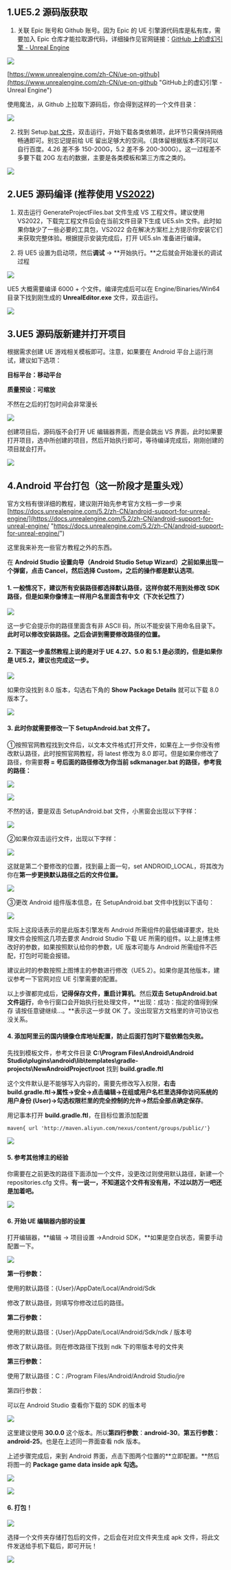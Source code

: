 

## 1.UE5.2 源码版获取

1. 关联 Epic 账号和 Github 账号。因为 Epic 的 UE 引擎源代码库是私有库，需要加入 Epic 仓库才能拉取源代码，详细操作见官网链接：[GitHub 上的虚幻引擎 - Unreal Engine](https://www.unrealengine.com/zh-CN/ue-on-github "GitHub上的虚幻引擎 - Unreal Engine")

[![](https://csdnimg.cn/release/blog_editor_html/release2.3.6/ckeditor/plugins/CsdnLink/icons/icon-default.png?t=N7T8)](https://www.unrealengine.com/zh-CN/ue-on-github "GitHub上的虚幻引擎 - Unreal Engine")

[https://www.unrealengine.com/zh-CN/ue-on-github](https://www.unrealengine.com/zh-CN/ue-on-github "GitHub上的虚幻引擎 - Unreal Engine")

使用魔法，从 Github 上拉取下源码后，你会得到这样的一个文件目录：

![](https://img-blog.csdnimg.cn/e613b41df70e4252a115513db06832d5.png)

2. 找到 Setup.[bat 文件](https://so.csdn.net/so/search?q=bat%E6%96%87%E4%BB%B6&spm=1001.2101.3001.7020)，双击运行，开始下载各类依赖项，此环节只需保持网络畅通即可。别忘记提前给 UE 留出足够大的空间。（具体留根据版本不同可以自行百度。4.26 差不多 150-200G，5.2 差不多 200-300G）。这一过程差不多要下载 20G 左右的数据，主要是各类模板和第三方库之类的。

![](https://img-blog.csdnimg.cn/1859387981c341bd8cae6a840a2b65ac.png)

## 2.UE5 源码编译 (推荐使用 [VS2022](https://so.csdn.net/so/search?q=VS2022&spm=1001.2101.3001.7020)) 

1. 双击运行 GenerateProjectFiles.bat 文件生成 VS 工程文件。建议使用 VS2022，下载完工程文件后会在当前文件目录下生成 UE5.sln 文件。此时如果你缺少了一些必要的工具包，VS2022 会在解决方案栏上方提示你安装它们来获取完整体验。根据提示安装完成后，打开 UE5.sln 准备进行编译。

2. 将 UE5 设置为启动项，然后**调试** -> **开始执行。**之后就会开始漫长的调试过程

![](https://img-blog.csdnimg.cn/f7fbb2d907384fadbe8e0728ad4f31b0.png)

UE5 大概需要编译 6000 + 个文件。编译完成后可以在 Engine/Binaries/Win64 目录下找到刚生成的 **UnrealEditor.exe** 文件，双击运行。

![](https://img-blog.csdnimg.cn/fce435c1923d4a44a5710ed9834bd594.png)

## 3.UE5 源码版新建并打开项目

根据需求创建 UE 游戏相关模板即可。注意，如果要在 Android 平台上运行测试，建议如下选项：

**目标平台：移动平台**

**质量预设：可缩放**

不然在之后的打包时间会非常漫长

![](https://img-blog.csdnimg.cn/8d93e370b7e2466f9934ada9539969bd.png)

创建项目后，源码版不会打开 UE 编辑器界面，而是会跳出 VS 界面，此时如果要打开项目，选中所创建的项目，然后开始执行即可，等待编译完成后，刚刚创建的项目就会打开。

![](https://img-blog.csdnimg.cn/4275085eff924f47a6f1e2ea910aa771.png)

## 4.Android 平台打包（这一阶段才是重头戏）

官方文档有很详细的教程，建议刚开始先参考官方文档一步一步来 [https://docs.unrealengine.com/5.2/zh-CN/android-support-for-unreal-engine/](https://docs.unrealengine.com/5.2/zh-CN/android-support-for-unreal-engine/ "https://docs.unrealengine.com/5.2/zh-CN/android-support-for-unreal-engine/")

这里我来补充一些官方教程之外的东西。

在 **Android Studio 设置向导（Android Studio Setup Wizard）**之前如果出现一个弹窗，点击 Cancel，然后选择 Custom，之后的操作都是**默认选项**。

#### 1. **一般情况下，建议所有安装路径都选择默认路径，这样你就不用到处修改 SDK 路径**，但是如果你像博主一样**用户名里面含有中文**（下次长记性了）

![](https://img-blog.csdnimg.cn/8ed9a2e8e9d44382bf6a90bfd84b637c.png)

这一步它会提示你的路径里面含有非 ASCII 码，所以不能安装下用命名目录下。**此时可以修改安装路径。之后会讲到需要修改路径的位置。**

#### 2. 下面这一步虽然教程上说的是对于 UE 4.27、5.0 和 5.1 是必须的，但是如果你是 UE5.2，建议也完成这一步。

![](https://img-blog.csdnimg.cn/fa90d1d605c04ac5bc1048bba518e900.png)

如果你没找到 8.0 版本，勾选右下角的 **Show Package Details** 就可以下载 8.0 版本了。

![](https://img-blog.csdnimg.cn/6382729615b0470aae38db3b3fcb8463.png)

#### 3. 此时你就需要修改一下 SetupAndroid.bat 文件了。

①按照官网教程找到文件后，以文本文件格式打开文件，如果在上一步你没有修改默认路径，此时按照官网教程，将 latest 修改为 8.0 即可。但是如果你修改了路径，你需要**将 = 号后面的路径修改为你当前 sdkmanager.bat 的路径，参考我的路径：**

![](https://img-blog.csdnimg.cn/0f25e69daf0f4a709a6e1c5d1fd73411.png)

![](https://img-blog.csdnimg.cn/eaa4ee42744d47eb8565e480be094be4.png)

不然的话，要是双击 SetupAndroid.bat 文件，小黑窗会出现以下字样：

![](https://img-blog.csdnimg.cn/165e44809a8147f79a9d032807203fd7.png)

②如果你双击运行文件，出现以下字样：

![](https://img-blog.csdnimg.cn/becb2a4893374239ab916cee01ead015.png)

这就是第二个要修改的位置，找到最上面一句，set ANDROID_LOCAL，将其改为你在**第一步更换默认路径之后的文件位置。**

![](https://img-blog.csdnimg.cn/1baf4f9dfa294ce99dcfcda2fbe6b7c4.png)

③更改 Android 组件版本信息，在 SetupAndroid.bat 文件中找到以下语句：

![](https://img-blog.csdnimg.cn/e18d4d1b7e4f4994b978b00ddaab0d53.png)

实际上这段话表示的是此版本引擎发布 Android 所需组件的最低编译要求，批处理文件会按照这几项去要求 Android Studio 下载 UE 所需的组件。以上是博主修改好的参数，如果按照默认给你的参数，UE 版本可能与 Android 所需组件不匹配，打包时可能会报错。

建议此时的参数按照上图博主的参数进行修改（UE5.2）。如果你是其他版本，建议参考一下官网对应 UE 引擎需要的配置。

以上步骤都完成后，**记得保存文件，重启计算机**。然后**双击 SetupAndroid.bat 文件运行**，命令行窗口会开始执行批处理文件，**出现：成功：指定的值得到保存 请按任意键继续...。**表示这一步就 OK 了。没出现官方文档里的许可协议也没关系。

#### 4. 添加阿里云的国内镜像仓库地址配置，防止后面打包时下载依赖包失败。

先找到模板文件，参考文件目录 **C:\Program Files\Android\Android Studio\plugins\android\lib\templates\gradle-projects\NewAndroidProject\root** 找到 **build.gradle.ftl**

这个文件默认是不能够写入内容的，需要先修改写入权限，**右击 build.gradle.ftl→属性→安全→点击编辑→在组或用户名栏里选择你访问系统的用户身份 (User)→勾选权限栏里的完全控制的允许→然后全部点确定保存**。

用记事本打开 **build.gradle.ftl**，在目标位置添加配置

```
maven{ url 'http://maven.aliyun.com/nexus/content/groups/public/'}
```

![](https://img-blog.csdnimg.cn/0195eb05c91c4aa489484679dddd1cbd.png)

#### 5. 参考其他博主的经验

你需要在之前更改的路径下面添加一个文件，没更改过则使用默认路径，新建一个 repositories.cfg 文件。**有一说一，不知道这个文件有没有用，不过以防万一吧还是加着吧。**

![](https://img-blog.csdnimg.cn/11358bbd698444f5972b319ce7b8dbcf.png)

#### 6. 开始 UE 编辑器内部的设置

打开编辑器，**编辑 -> 项目设置 ->Android SDK，**如果是空白状态，需要手动配置一下。

![](https://img-blog.csdnimg.cn/2b56bc40e8e24fa7b4b7022cd4ebb84f.png)

**第一行参数：**

使用的默认路径：{User}/AppDate/Local/Android/Sdk

修改了默认路径，则填写你修改过后的路径。

**第二行参数：**

使用的默认路径：{User}/AppDate/Local/Android/Sdk/ndk / 版本号

修改了默认路径。则在修改路径下找到 ndk 下的带版本号的文件夹

**第三行参数：**

使用了默认路径：C：/Program Files/Android/Android Studio/jre

第四行参数：

可以在 Android Studio 查看你下载的 SDK 的版本号

![](https://img-blog.csdnimg.cn/add09e9ce76847858b2d1b555761a726.png)

这里建议使用 **30.0.0** 这个版本。所以**第四行参数**：**android-30**。**第五行参数：android-25**。也是在上述同一界面查看 ndk 版本。

上述步骤完成后，来到 Android 界面，点击下图两个位置的**立即配置。**然后将图一的 **Package game data inside apk 勾选。**

![](https://img-blog.csdnimg.cn/0ba707f04d424b5a87eb0b54217a7ea0.png)

![](https://img-blog.csdnimg.cn/9b9db58b86b447e88ee2795c3e8f6cbd.png)

#### 6. 打包！

![](https://img-blog.csdnimg.cn/874c02b71dbc46ec9498e2a577a65e53.png)

选择一个文件夹存储打包后的文件，之后会在对应文件夹生成 apk 文件，将此文件发送给手机下载后，即可开玩！

![](https://img-blog.csdnimg.cn/58ac14c9a3944a3f9438fc534c498826.png)